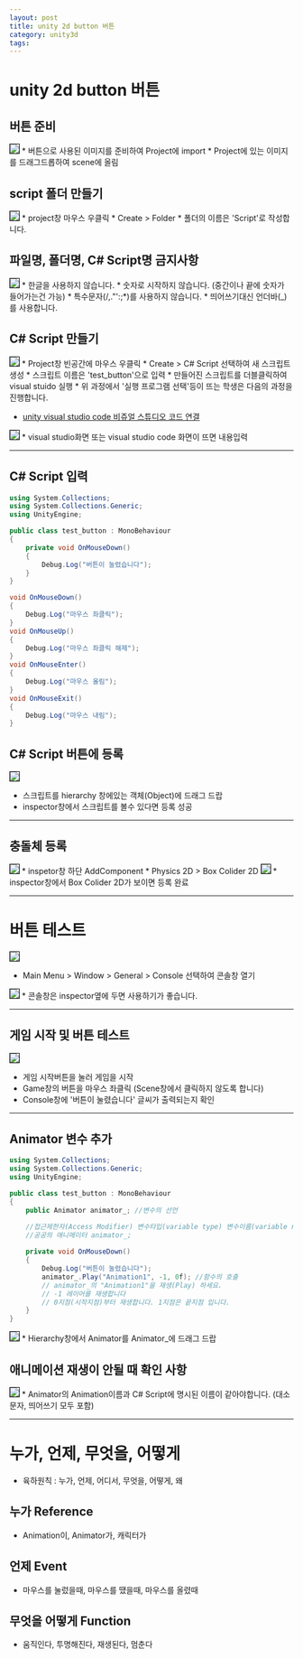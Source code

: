 ```yaml
---
layout: post
title: unity 2d button 버튼
category: unity3d
tags:
---
```


# unity 2d button 버튼

## 버튼 준비
<img style='border:solid 1px black;' src="https://image.onethelab.com/resized/1711001080.jpg" />
* 버튼으로 사용된 이미지를 준비하여 Project에 import
* Project에 있는 이미지를 드래그드롭하여 scene에 올림

## script 폴더 만들기
<img style='border:solid 1px black;' src="https://image.onethelab.com/resized/1711000726.jpg" />
* project창 마우스 우클릭
* Create > Folder
* 폴더의 이름은 'Script'로 작성합니다.

## 파일명, 폴더명, C# Script명 금지사항

<img style='border:solid 1px black;' src="https://image.onethelab.com/resized/1711000815.jpg" />
* 한글을 사용하지 않습니다.
* 숫자로 시작하지 않습니다. (중간이나 끝에 숫자가 들어가는건 가능)
* 특수문자(/,."':;*)를 사용하지 않습니다.
* 띄어쓰기대신 언더바(_)를 사용합니다.

## C# Script 만들기

<img style='border:solid 1px black;' src="https://image.onethelab.com/resized/1711001629.jpg" />
* Project창 빈공간에 마우스 우클릭
* Create > C# Script 선택하여 새 스크립트 생성
* 스크립트 이름은 'test_button'으로 입력
* 만들어진 스크립트를 더블클릭하여 visual stuido 실행
* 위 과정에서 '실행 프로그램 선택'등이 뜨는 학생은 다음의 과정을 진행합니다.

* [unity visual studio code 비쥬얼 스튜디오 코드 연결](/unity3d/2024/03/21/unity_vscode.html)

<img style='border:solid 1px black;' src="https://image.onethelab.com/resized/1711002275.jpg" />
* visual studio화면 또는 visual studio code 화면이 뜨면 내용입력

---

## C# Script 입력

```c#
using System.Collections;
using System.Collections.Generic;
using UnityEngine;

public class test_button : MonoBehaviour
{
    private void OnMouseDown()
    {
        Debug.Log("버튼이 눌렸습니다");
    }
}
```

```c#
void OnMouseDown()
{
    Debug.Log("마우스 좌클릭");
}
void OnMouseUp()
{
    Debug.Log("마우스 좌클릭 해제");
}
void OnMouseEnter()
{
    Debug.Log("마우스 올림");
}
void OnMouseExit()
{
    Debug.Log("마우스 내림");
}
```

## C# Script 버튼에 등록
<img style='border:solid 1px black;' src="https://image.onethelab.com/resized/1711002488.jpg" />

* 스크립트를 hierarchy 창에있는 객체(Object)에 드래그 드랍
* inspector창에서 스크립트를 볼수 있다면 등록 성공

---

## 충돌체 등록

<img style='border:solid 1px black;' src="https://image.onethelab.com/resized/1711003020.jpg" />
* inspetor창 하단 AddComponent
* Physics 2D > Box Colider 2D

<img style='border:solid 1px black;' src="https://image.onethelab.com/resized/1711003099.jpg" />
* inspector창에서 Box Colider 2D가 보이면 등록 완료

---

# 버튼 테스트
<img style='border:solid 1px black;' src="https://image.onethelab.com/resized/1711003176.jpg" />

* Main Menu > Window > General > Console 선택하여 콘솔창 열기

<img style='border:solid 1px black;' src="https://image.onethelab.com/resized/1711003269.jpg" />
* 콘솔창은 inspector옆에 두면 사용하기가 좋습니다.


---

## 게임 시작 및 버튼 테스트
<img style='border:solid 1px black;' src="https://image.onethelab.com/resized/1711003391.jpg" />

* 게임 시작버튼을 눌러 게임을 시작
* Game창의 버튼을 마우스 좌클릭 (Scene창에서 클릭하지 않도록 합니다)
* Console창에 '버튼이 눌렸습니다' 글씨가 출력되는지 확인

---

## Animator 변수 추가
```c#
using System.Collections;
using System.Collections.Generic;
using UnityEngine;

public class test_button : MonoBehaviour
{
    public Animator animator_; //변수의 선언

    //접근제한자(Access Modifier) 변수타입(variable type) 변수이름(variable name)
    //공공의 애니메이터 animator_;
    
    private void OnMouseDown()
    {
        Debug.Log("버튼이 눌렸습니다");
        animator_.Play("Animation1", -1, 0f); //함수의 호출
        // animator_의 "Animation1"을 재생(Play) 하세요.
        // -1 레이어를 재생합니다
        // 0지점(시작지점)부터 재생합니다. 1지점은 끝지점 입니다.
    }
}
```


<img style='border:solid 1px black;' src="https://image.onethelab.com/resized/1711004242.jpg" />
* Hierarchy창에서 Animator를 Animator_에 드래그 드랍

## 애니메이션 재생이 안될 때 확인 사항

<img style='border:solid 1px black;' src="https://image.onethelab.com/resized/1711004468.jpg" />
* Animator의 Animation이름과 C# Script에 명시된 이름이 같아야합니다. (대소문자, 띄어쓰기 모두 포함)

---

# 누가, 언제, 무엇을, 어떻게
* 육하원칙 : 누가, 언제, 어디서, 무엇을, 어떻게, 왜

## 누가 Reference
* Animation이, Animator가, 캐릭터가
  
## 언제 Event
* 마우스를 눌렀을때, 마우스를 땠을때, 마우스를 올렸때
  
## 무엇을 어떻게 Function
* 움직인다, 투명해진다, 재생된다, 멈춘다